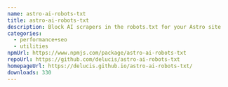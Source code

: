 ```yaml
---
name: astro-ai-robots-txt
title: astro-ai-robots-txt
description: Block AI scrapers in the robots.txt for your Astro site
categories:
  - performance+seo
  - utilities
npmUrl: https://www.npmjs.com/package/astro-ai-robots-txt
repoUrl: https://github.com/delucis/astro-ai-robots-txt
homepageUrl: https://delucis.github.io/astro-ai-robots-txt/
downloads: 330
---
```

